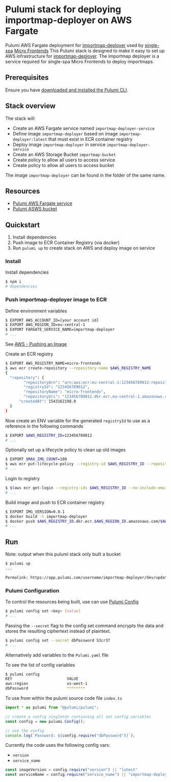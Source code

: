 # Pulumi stack for deploying importmap-deployer on AWS Fargate

Pulumi AWS Fargate deployment for [importmap-deployer](https://github.com/single-spa/import-map-deployer) used by [single-spa](https://single-spa.js.org/) [Micro Frontends](https://micro-frontends.org/)
This Pulumi stack is designed to make it easy to set up AWS infrastructure for [importmap-deployer](https://github.com/single-spa/import-map-deployer).
The importmap deployer is a service required for single-spa Micro Frontends to deploy importmaps.

## Prerequisites

Ensure you have [downloaded and installed the Pulumi CLI](https://www.pulumi.com/docs/get-started/install/).

## Stack overview

The stack will:

- Create an AWS Fargate service named `importmap-deployer-service`
- Define image `importmap-deployer` based on image `importmap-deployer:latest` that must exist in ECR container registry
- Deploy image `importmap-deployer` in service `importmap-deployer-service`
- Create an AWS Storage Bucket `importmap-bucket`
- Create policy to allow all users to access service
- Create policy to allow all users to access bucket

The image `importmap-deployer` can be found in the folder of the same name.

## Resources

- [Pulumi AWS Fargate service](https://www.pulumi.com/blog/get-started-with-docker-on-aws-fargate-using-pulumi/)
- [Pulumi ASWS bucket](https://www.pulumi.com/docs/aws/s3/)

## Quickstart

1. Install dependencies
2. Push image to ECR Container Registry (via docker)
3. Run `pulumi up` to create stack on AWS and deploy image on service

### Install

Install dependencies

```sh
$ npm i
# dependencies
```

### Push importmap-deployer image to ECR

Define environment variables

```sh
$ EXPORT AWS_ACCOUNT_ID=[your account id]
$ EXPORT AWS_REGION_ID=eu-central-1
$ EXPORT FARGATE_SERVICE_NAME=importmap-deployer
# ...
```

See [AWS - Pushing an Image](https://docs.aws.amazon.com/AmazonECR/latest/userguide/docker-push-ecr-image.html)

Create an ECR registry

```sh
$ EXPORT AWS_REGISTRY_NAME=micro-frontends
$ aws ecr create-repository --repository-name $AWS_REGISTRY_NAME
{
  "repository": {
        "repositoryArn": "arn:aws:ecr:eu-central-1:123456789012:repository/micro-frontends",
        "registryId": "123456789012",
        "repositoryName": "micro-frontends",
        "repositoryUri": "123456789012.dkr.ecr.eu-central-1.amazonaws.com/randserver",
      "createdAt": 1543162198.0
  }
}
```

Now create an ENV variable for the generated `registryId` to use as a reference in the following commands

```sh
$ EXPORT $AWS_REGISTRY_ID=123456789012
# ...
```

Optionally set up a lifecycle policy to clean up old images

```sh
$ EXPORT $MAX_IMG_COUNT=100
$ aws ecr put-lifecycle-policy --registry-id $AWS_REGISTRY_ID --repository-name $AWS_REGISTRY_NAME --lifecycle-policy-text '{"rules":[{"rulePriority":10,"description":"Expire old images","selection":{"tagStatus":"any","countType":"imageCountMoreThan","countNumber":$MAX_IMG_COUNT},"action":{"type":"expire"}}]}'
# ...
```

Login to registry

```sh
$ $(aws ecr get-login --registry-ids $AWS_REGISTRY_ID --no-include-email)
# ...
```

Build image and push to ECR container registry

```sh
$ EXPORT IMG_VERSION=0.0.1
$ docker build -t importmap-deployer
$ docker push $AWS_REGISTRY_ID.dkr.ecr.$AWS_REGION_ID.amazonaws.com/$AWS_REGISTRY_NAME:$IMG_VERSION
# ...
```

## Run

Note: output when this pulumi stack only built a bucket

```sh
$ pulumi up
...

Permalink: https://app.pulumi.com/username/importmap-deployer/dev/updates/1  
```

### Pulumi Configuration

To control the resources being built, use can use [Pulumi Config](https://www.pulumi.com/docs/intro/concepts/config/)

```sh
$ pulumi config set <key> [value]
# ...
```

Passing the `--secret` flag to the config set command encrypts the data and stores the resulting ciphertext instead of plaintext.

```sh
$ pulumi config set --secret dbPassword S3cr37
# ...
```

Alternatively add variables to the `Pulumi.yaml` file

To see the list of config variables

```sh
$ pulumi config
KEY                        VALUE
aws:region                 us-west-1
dbPassword                 ********
```

To use from within the pulumi source code file `index.ts`

```ts
import * as pulumi from "@pulumi/pulumi";

// create a config singleton containing all set config variables
const config = new pulumi.Config();

// use the config
console.log(`Password: ${config.require("dbPassword")}`);
```

Currently the code uses the following config vars:

- `version`
- `service_name`

```ts
const imageVersion = config.require("version") || "latest"
const serviceName = config.require("service_name") || "importmap-deployer-service"
```
